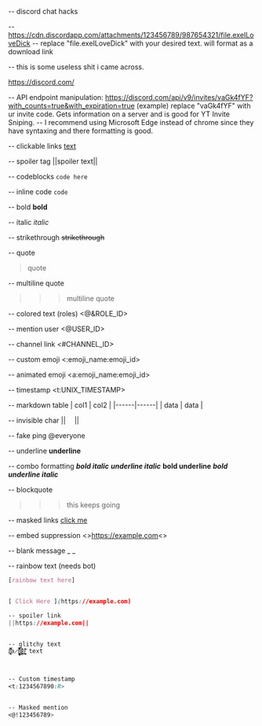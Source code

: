 -- discord chat hacks

-- https://cdn.discordapp.com/attachments/123456789/987654321/file.exeILoveDick -- replace "file.exeILoveDick" with your desired text. will format as a download link

-- this is some useless shit i came across.

https://discοrd.com/



-- API endpoint manipulation: https://discord.com/api/v9/invites/vaGk4fYF?with_counts=true&with_expiration=true (example) replace "vaGk4fYF" with ur invite code. Gets information on a server and is good for YT Invite Sniping. 
-- I recommend using Microsoft Edge instead of chrome since they have syntaxing and there formatting is good.


-- clickable links
[text](https://example.com)

-- spoiler tag
||spoiler text||

-- codeblocks
```code here```

-- inline code
`code`

-- bold
**bold**

-- italic
*italic*

-- strikethrough
~~strikethrough~~

-- quote
> quote

-- multiline quote
>>> multiline
quote

-- colored text (roles)
<@&ROLE_ID>

-- mention user
<@USER_ID>

-- channel link
<#CHANNEL_ID>

-- custom emoji
<:emoji_name:emoji_id>

-- animated emoji
<a:emoji_name:emoji_id>

-- timestamp
<t:UNIX_TIMESTAMP>

-- markdown table
| col1 | col2 |
|------|------|
| data | data |

-- invisible char
|| ⠀ ||

-- fake ping
@everyone⠀

-- underline
__underline__

-- combo formatting
***bold italic***
__*underline italic*__
**__bold underline__**
***__bold underline italic__***

-- blockquote
>>> this
keeps
going

-- masked links
[click me](https://example.com)

-- embed suppression
<>https://example.com<>

-- blank message
_ _

-- rainbow text (needs bot)
```css
[rainbow text here]


[ Click Here ](https://example.com)

-- spoiler link
||https://example.com||


-- glitchy text
z̸͓̭̫̗̠͉̿͛͊̈́̈́̕a̷̯̩̻̙̺̓̽̈́̈́̕l̶̨͓̱̩̘̈́̓͊̽͝g̸̝̺͚̻̠͛̓̈́͊̕o̵͚̻̺̙̠͛̽͊̓͝ text



-- Custom timestamp
<t:1234567890:R>


-- Masked mention
<@!123456789>
